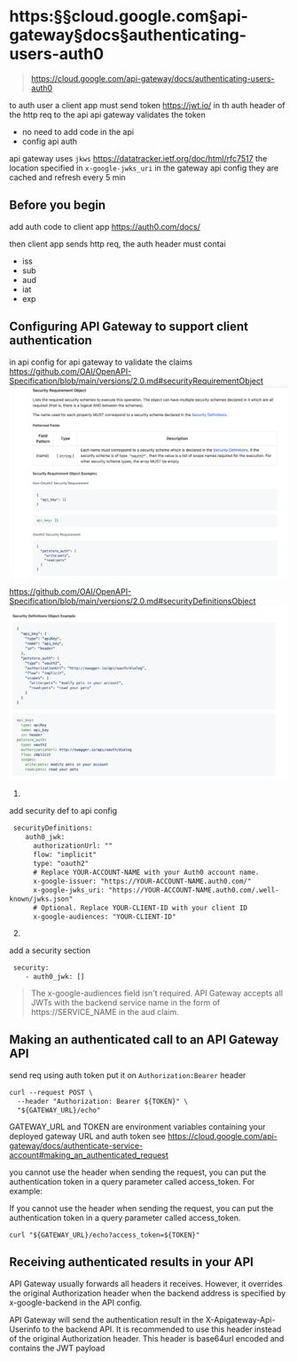 # https:§§cloud.google.com§api-gateway§docs§authenticating-users-auth0
> https://cloud.google.com/api-gateway/docs/authenticating-users-auth0

to auth user a client app must send token 
https://jwt.io/
in th auth header of the http req to the api
api gateway validates the token
- no need to add code in the api 
- config api auth

api gateway uses `jkws` https://datatracker.ietf.org/doc/html/rfc7517
the location specified in `x-google-jwks_uri` in the gateway api config
they are cached and refresh every 5 min 

## Before you begin

add auth code to client app 
https://auth0.com/docs/

then client app sends http req, the auth header must contai
- iss
- sub
- aud
- iat
- exp

## Configuring API Gateway to support client authentication

in api config for api gateway to validate the claims
https://github.com/OAI/OpenAPI-Specification/blob/main/versions/2.0.md#securityRequirementObject
![](2021-07-17-19-40-27.png)

https://github.com/OAI/OpenAPI-Specification/blob/main/versions/2.0.md#securityDefinitionsObject
![](2021-07-17-19-37-49.png)

1.
add security def to  api config
```
 securityDefinitions:
    auth0_jwk:
      authorizationUrl: ""
      flow: "implicit"
      type: "oauth2"
      # Replace YOUR-ACCOUNT-NAME with your Auth0 account name.
      x-google-issuer: "https://YOUR-ACCOUNT-NAME.auth0.com/"
      x-google-jwks_uri: "https://YOUR-ACCOUNT-NAME.auth0.com/.well-known/jwks.json"
      # Optional. Replace YOUR-CLIENT-ID with your client ID
      x-google-audiences: "YOUR-CLIENT-ID"
```
2.
add a security section 
```
 security:
    - auth0_jwk: []
```

> The x-google-audiences field isn't required. API Gateway accepts all JWTs with the backend service name in the form of https://SERVICE_NAME in the aud claim.

## Making an authenticated call to an API Gateway API

send req using auth token put it on `Authorization:Bearer` header 

```
curl --request POST \
  --header "Authorization: Bearer ${TOKEN}" \
  "${GATEWAY_URL}/echo"
```
GATEWAY_URL and TOKEN are environment variables containing your deployed gateway URL and auth token
see
https://cloud.google.com/api-gateway/docs/authenticate-service-account#making_an_authenticated_request

you cannot use the header when sending the request, you can put the authentication token in a query parameter called access_token. For example:

If you cannot use the header when sending the request, you can put the authentication token in a query parameter called access_token. 
```
curl "${GATEWAY_URL}/echo?access_token=${TOKEN}"
```

## Receiving authenticated results in your API

API Gateway usually forwards all headers it receives. However, it overrides the original Authorization header when the backend address is specified by x-google-backend in the API config.

API Gateway will send the authentication result in the X-Apigateway-Api-Userinfo to the backend API. It is recommended to use this header instead of the original Authorization header. This header is base64url encoded and contains the JWT payload
